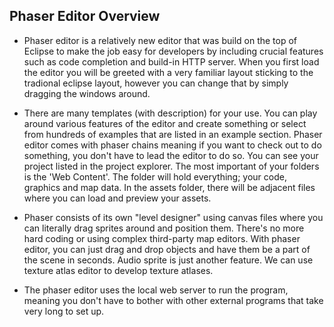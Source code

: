 ## Phaser Editor Overview

* Phaser editor is a relatively new editor that was build on the top of Eclipse to make the job easy for developers by including crucial features such as code completion and build-in HTTP server. When you first load the editor you will be greeted with a very familiar layout sticking to the tradional eclipse layout, however you can change that by simply dragging the windows around. 

* There are many templates (with description) for your use. You can play around various features of the editor and create something or select from hundreds of examples that are listed in an example section. Phaser editor comes with phaser chains meaning if you want to check out to do something, you don't have to lead the editor to do so. You can see your project listed in the project explorer. The most important of your folders is the 'Web Content'. The folder will hold everything; your code, graphics and map data. In the assets folder, there will be adjacent files where you can load and preview your assets. 

* Phaser consists of its own "level designer" using canvas files where you can literally drag sprites around and position them. There's no more hard coding or using complex third-party map editors. With phaser editor, you can just drag and drop objects and have them be a part of the scene in seconds. Audio sprite is just another feature. We can use texture atlas editor to develop texture atlases. 

* The phaser editor uses the local web server to run the program, meaning you don't have to bother with other external programs that take very long to set up.
